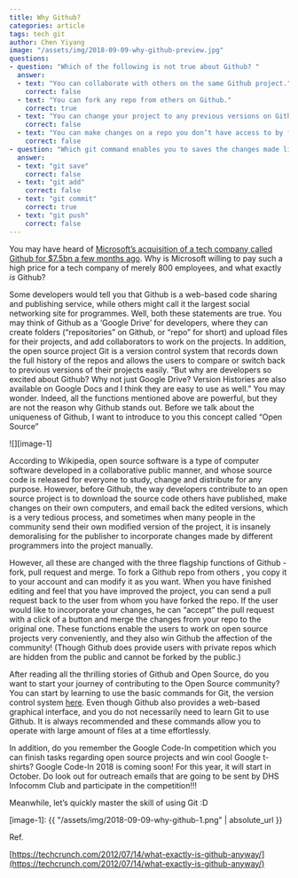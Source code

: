 ```yaml
---
title: Why Github?
categories: article
tags: tech git
author: Chen Yiyang
image: "/assets/img/2018-09-09-why-github-preview.jpg"
questions:
- question: "Which of the following is not true about Github? "
  answer: 
  - text: "You can collaborate with others on the same Github project."
    correct: false
  - text: "You can fork any repo from others on Github."
    correct: true
  - text: "You can change your project to any previous versions on Github."
    correct: false
  - text: "You can make changes on a repo you don’t have access to by forking it."
    correct: false
- question: "Which git command enables you to saves the changes made like a snapshot, before updating the remote repo? "
  answer: 
  - text: "git save"
    correct: false
  - text: "git add"
    correct: false
  - text: "git commit"
    correct: true
  - text: "git push"
    correct: false
---
```


You may have heard of [Microsoft’s acquisition of a tech company called Github for $7.5bn a few months ago](https://www.bbc.com/news/technology-44351214). Why is Microsoft willing to pay such a high price for a tech company of merely 800 employees, and what exactly *is* Github?

Some developers would tell you that Github is a web-based code sharing and publishing service, while others might call it the largest social networking site for programmes. Well,  both these statements are true. You may think of Github as a ‘Google Drive’ for developers, where they can create folders (“repositories” on Github, or “repo” for short) and upload files for their projects, and add collaborators to work on the projects. In addition, the open source project Git is a version control system that records down the full history of the repos and allows the users to compare or switch back to previous versions of their projects easily. “But why are developers so excited about Github? Why not just Google Drive? Version Histories are also available on Google Docs and I think they are easy to use as well.” You may wonder. Indeed, all the functions mentioned above are powerful, but they are not the reason why Github stands out. Before we talk about the uniqueness of Github, I want to introduce to you this concept called “Open Source”

![][image-1]

According to Wikipedia, open source software is a type of computer software developed in a collaborative public manner, and whose source code is released for everyone to study, change and distribute for any purpose. However, before Github, the way developers contribute to an open source project is to download the source code others have published, make changes on their own computers, and email back the edited versions, which is a very tedious process, and sometimes when many people in the community send their own modified version of the project, it is insanely demoralising for the publisher to incorporate changes made by different programmers into the project manually.

However, all these are changed with the three flagship functions of Github - fork, pull request and merge. To fork a Github repo from others , you copy it to your account and can modify it as you want. When you have finished editing and feel that you have improved the project, you can send a pull request back to the user from whom you have forked the repo. If the user would like to incorporate your changes, he can “accept” the pull request with a click of a button and merge the changes from your repo to the original one. These functions enable the users to work on open source projects very conveniently, and they also win Github the affection of the community! (Though Github does provide users with private repos which are hidden from the public and cannot be forked by the public.)

After reading all the thrilling stories of Github and Open Source, do you want to start your journey of contributing to the Open Source community? You can start by learning to use the basic commands for Git, the version control system [here](https://guides.github.com/introduction/git-handbook/). Even though Github also provides a web-based graphical interface, and you do not necessarily need to learn Git to use Github. It is always recommended and these commands allow you to operate with large amount of files at a time effortlessly.

In addition, do you remember the Google Code-In competition which you can finish tasks regarding open source projects and win cool Google t-shirts? Google Code-In 2018 is coming soon! For this year, it will start in October. Do look out for outreach emails that are going to be sent by DHS Infocomm Club and participate in the competition!!!

Meanwhile, let’s quickly master the skill of using Git :D

[image-1]: {{ "/assets/img/2018-09-09-why-github-1.png" | absolute_url }}

Ref.

[https://techcrunch.com/2012/07/14/what-exactly-is-github-anyway/](https://techcrunch.com/2012/07/14/what-exactly-is-github-anyway/)
